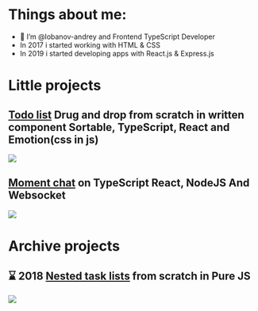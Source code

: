 # Things about me:
- 👋 I’m @lobanov-andrey and Frontend TypeScript Developer
- In 2017 i started working with HTML & CSS
- In 2019 i started developing apps with React.js & Express.js

# Little projects
## [Todo list](https://github.com/lobanov-andrey/todo-list) Drug and drop from scratch in written component Sortable, TypeScript, React and Emotion(css in js) 
![](https://raw.githubusercontent.com/lobanov-andrey/todo-list/main/preview-v3.gif)
## [Moment chat](https://github.com/lobanov-andrey/moment-chat) on TypeScript React, NodeJS And Websocket
![](https://raw.githubusercontent.com/lobanov-andrey/moment-chat/main/preview.gif)

# Archive projects
## ⌛ 2018 [Nested task lists](https://github.com/lobanov-andrey/nested-task-lists) from scratch in Pure JS
![](https://github.com/lobanov-andrey/nested-task-lists/blob/master/preview.gif)

<!---
lobanov-andrey/lobanov-andrey is a ✨ special ✨ repository because its `README.md` (this file) appears on your GitHub profile.
You can click the Preview link to take a look at your changes.
--->
